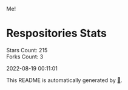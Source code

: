 Me!

# Respositories Stats
Stars Count: 215  
Forks Count: 3

2022-08-19 00:11:01  

This README is automatically generated by [🐰](https://github.com/rnitta/rnitta).
